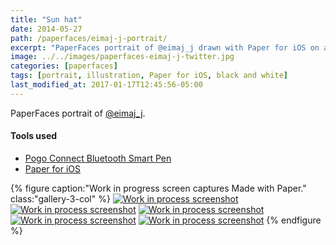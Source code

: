 ```yaml
---
title: "Sun hat"
date: 2014-05-27
path: /paperfaces/eimaj-j-portrait/
excerpt: "PaperFaces portrait of @eimaj_j drawn with Paper for iOS on an iPad."
image: ../../images/paperfaces-eimaj-j-twitter.jpg
categories: [paperfaces]
tags: [portrait, illustration, Paper for iOS, black and white]
last_modified_at: 2017-01-17T12:45:56-05:00
---
```


PaperFaces portrait of [@eimaj_j](https://twitter.com/eimaj_j).

#### Tools used

- [Pogo Connect Bluetooth Smart Pen](https://www.amazon.com/gp/product/B009K448L4/ref=as_li_ss_tl?ie=UTF8&camp=1789&creative=390957&creativeASIN=B009K448L4&linkCode=as2&tag=mademist-20)
- [Paper for iOS](https://paper.bywetransfer.com/)

{% figure caption:"Work in progress screen captures Made with Paper." class:"gallery-3-col" %}
[![Work in process screenshot](../../images/paperfaces-eimaj-j-process-1-600.jpg)](../../images/paperfaces-eimaj-j-process-1-lg.jpg) [![Work in process screenshot](../../images/paperfaces-eimaj-j-process-2-600.jpg)](../../images/paperfaces-eimaj-j-process-2-lg.jpg) [![Work in process screenshot](../../images/paperfaces-eimaj-j-process-3-600.jpg)](../../images/paperfaces-eimaj-j-process-3-lg.jpg) [![Work in process screenshot](../../images/paperfaces-eimaj-j-process-4-600.jpg)](../../images/paperfaces-eimaj-j-process-4-lg.jpg) [![Work in process screenshot](../../images/paperfaces-eimaj-j-process-5-600.jpg)](../../images/paperfaces-eimaj-j-process-5-lg.jpg)
{% endfigure %}
